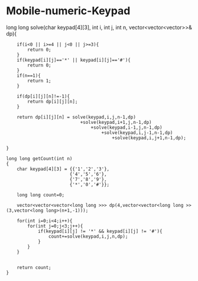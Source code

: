 # Mobile-numeric-Keypad


long long solve(char keypad[4][3], int i, int j, int n, vector<vector<vector<long long>>>& dp){
	    
	    
	    if(i<0 || i>=4 || j<0 || j>=3){
	        return 0;
	    }
	    if(keypad[i][j]=='*' || keypad[i][j]=='#'){
	        return 0;
	    }
	    if(n==1){
	        return 1;
	    }
	    
	    if(dp[i][j][n]!=-1){
	        return dp[i][j][n];
	    }
	    
	    return dp[i][j][n] = solve(keypad,i,j,n-1,dp)
	                            +solve(keypad,i+1,j,n-1,dp)
	                                +solve(keypad,i-1,j,n-1,dp)
	                                    +solve(keypad,i,j-1,n-1,dp)
	                                        +solve(keypad,i,j+1,n-1,dp);
	                                    
	}
	
	long long getCount(int n)
	{
		char keypad[4][3] = {{'1','2','3'},
                            {'4','5','6'},
                            {'7','8','9'},
                            {'*','0','#'}};
        
        long long count=0;
        
        vector<vector<vector<long long >>> dp(4,vector<vector<long long >>(3,vector<long long>(n+1,-1)));
	    
	    for(int i=0;i<4;i++){
	        for(int j=0;j<3;j++){
	            if(keypad[i][j] != '*' && keypad[i][j] != '#'){
	                count+=solve(keypad,i,j,n,dp);
	            }
	        }
	    }
	    
	    
	    return count;
	}
